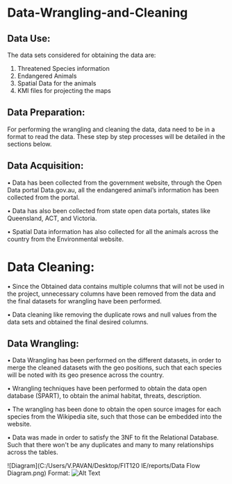 # Data-Wrangling-and-Cleaning

## Data Use:

The data sets considered for obtaining the data are:

1. Threatened Species information
2. Endangered Animals
3. Spatial Data for the animals
4. KMI files for projecting the maps

## Data Preparation:

For performing the wrangling and cleaning the data, data need to be in a format to read the data.
These step by step processes will be detailed in the sections below.

## Data Acquisition:

• Data has been collected from the government website, through the Open Data portal
Data.gov.au, all the endangered animal’s information has been collected from the portal.

• Data has also been collected from state open data portals, states like Queensland, ACT, and
Victoria.

• Spatial Data information has also collected for all the animals across the country from the
Environmental website.

# Data Cleaning:

• Since the Obtained data contains multiple columns that will not be used in the project,
unnecessary columns have been removed from the data and the final datasets for
wrangling have been performed.

• Data cleaning like removing the duplicate rows and null values from the data sets and
obtained the final desired columns.

## Data Wrangling:

• Data Wrangling has been performed on the different datasets, in order to merge the cleaned
datasets with the geo positions, such that each species will be noted with its geo presence
across the country.

• Wrangling techniques have been performed to obtain the data open database (SPART), to
obtain the animal habitat, threats, description.

• The wrangling has been done to obtain the open source images for each species from the
Wikipedia site, such that those can be embedded into the website.

• Data was made in order to satisfy the 3NF to fit the Relational Database. Such that there
won't be any duplicates and many to many relationships across the tables.


![Diagram](C:/Users/V.PAVAN/Desktop/FIT120 IE/reports/Data Flow Diagram.png)
Format: ![Alt Text](url)
